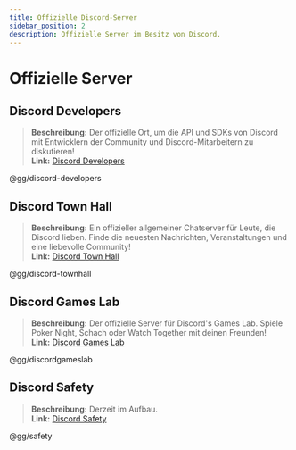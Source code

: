 ```yaml
---
title: Offizielle Discord-Server
sidebar_position: 2
description: Offizielle Server im Besitz von Discord.
---
```


# Offizielle Server

## Discord Developers

> **Beschreibung:** Der offizielle Ort, um die API und SDKs von Discord mit Entwicklern der Community und Discord-Mitarbeitern zu diskutieren!   <br/>
**Link:** [Discord Developers](https://discord.gg/discord-developers)

@gg/discord-developers

## Discord Town Hall

> **Beschreibung:** Ein offizieller allgemeiner Chatserver für Leute, die Discord lieben.  Finde die neuesten Nachrichten, Veranstaltungen und eine liebevolle Community!   <br/>
**Link:** [Discord Town Hall](https://discord.gg/discord-townhall)

@gg/discord-townhall

## Discord Games Lab

> **Beschreibung:** Der offizielle Server für Discord's Games Lab. Spiele Poker Night, Schach oder Watch Together mit deinen Freunden!   <br/>
**Link:** [Discord Games Lab](https://discord.gg/discordgameslab)

@gg/discordgameslab

## Discord Safety

> **Beschreibung:** Derzeit im Aufbau.  <br/>
**Link:** [Discord Safety](https://discord.gg/safety)

@gg/safety
